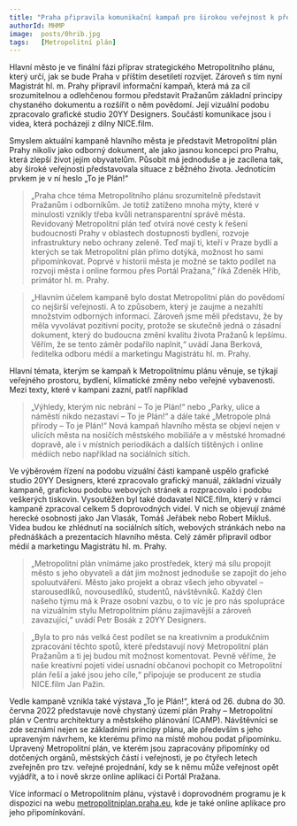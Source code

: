```yaml
---
title: "Praha připravila komunikační kampaň pro širokou veřejnost k představení Metropolitního plánu"
authorId: MHMP
image: 	posts/0hrib.jpg
tags:   [Metropolitní plán]
---
```


Hlavní město je ve finální fázi příprav strategického Metropolitního plánu, který určí, jak se bude Praha v příštím desetiletí rozvíjet. Zároveň s tím nyní Magistrát hl. m. Prahy připravil informační kampaň, která má za cíl srozumitelnou a odlehčenou formou představit Pražanům základní principy chystaného dokumentu a rozšířit o něm povědomí. Její vizuální podobu zpracovalo grafické studio 20YY Designers. Součástí komunikace jsou i videa, která pocházejí z dílny NICE.film.

Smyslem aktuální kampaně hlavního města je představit Metropolitní plán Prahy nikoliv jako odborný dokument, ale jako jasnou koncepci pro Prahu, která zlepší život jejím obyvatelům. Působit má jednoduše a je zacílena tak, aby široké veřejnosti představovala situace z běžného života. Jednotícím prvkem je v ní heslo „To je Plán!“

> „Praha chce téma Metropolitního plánu srozumitelně představit Pražanům i odborníkům. Je totiž zatíženo mnoha mýty, které v minulosti vznikly třeba kvůli netransparentní správě města. Revidovaný Metropolitní plán teď otvírá nové cesty k řešení budoucnosti Prahy v oblastech dostupnosti bydlení, rozvoje infrastruktury nebo ochrany zeleně. Teď mají ti, kteří v Praze bydlí a kterých se tak Metropolitní plán přímo dotýká, možnost ho sami připomínkovat. Poprvé v historii města je možné se takto podílet na rozvoji města i online formou přes Portál Pražana,” říká Zdeněk Hřib, primátor hl. m. Prahy.

> „Hlavním účelem kampaně bylo dostat Metropolitní plán do povědomí co nejširší veřejnosti. A to způsobem, který je zaujme a nezahltí množstvím odborných informací. Zároveň jsme měli představu, že by měla vyvolávat pozitivní pocity, protože se skutečně jedná o zásadní dokument, který do budoucna změní kvalitu života Pražanů k lepšímu. Věřím, že se tento záměr podařilo naplnit,“ uvádí Jana Berková, ředitelka odboru médií a marketingu Magistrátu hl. m. Prahy.

Hlavní témata, kterým se kampaň k Metropolitnímu plánu věnuje, se týkají veřejného prostoru, bydlení, klimatické změny nebo veřejné vybavenosti. Mezi texty, které v kampani zazní, patří například 

> „Výhledy, kterým nic nebrání – To je Plán!“ nebo „Parky, ulice a náměstí nikdo nezastaví – To je Plán!“ a dále také „Metropole plná přírody – To je Plán!“ Nová kampaň hlavního města se objeví nejen v ulicích města na nosičích městského mobiliáře a v městské hromadné dopravě, ale i v místních periodikách a dalších tištěných i online médiích nebo například na sociálních sítích.

Ve výběrovém řízení na podobu vizuální části kampaně uspělo grafické studio 20YY Designers, které zpracovalo grafický manuál, základní vizuály kampaně, grafickou podobu webových stránek a rozpracovalo i podobu veškerých tiskovin. Vysoutěžen byl také dodavatel NICE.film, který v rámci kampaně zpracoval celkem 5 doprovodných videí. V nich se objevují známé herecké osobnosti jako Jan Vlasák, Tomáš Jeřábek nebo Robert Mikluš. Videa budou ke zhlédnutí na sociálních sítích, webových stránkách nebo na přednáškách a prezentacích hlavního města. Celý záměr připravil odbor médií a marketingu Magistrátu hl. m. Prahy.

> „Metropolitní plán vnímáme jako prostředek, který má sílu propojit město s jeho obyvateli a dát jim možnost jednoduše se zapojit do jeho spoluutváření. Město jako projekt a obraz všech jeho obyvatel – starousedlíků, novousedlíků, studentů, návštěvníků. Každý člen našeho týmu má k Praze osobní vazbu, o to víc je pro nás spolupráce na vizuálním stylu Metropolitním plánu zajímavější a zároveň zavazující,“ uvádí Petr Bosák z 20YY Designers.

> „Byla to pro nás velká čest podílet se na kreativním a produkčním zpracování těchto spotů, které představují nový Metropolitní plán Pražanům a ti jej budou mít možnost komentovat. Pevně věříme, že naše kreativní pojetí videí usnadní občanovi pochopit co Metropolitní plán řeší a jaké jsou jeho cíle,“ připojuje se producent ze studia NICE.film Jan Pažin.

Vedle kampaně vznikla také výstava „To je Plán!“, která od 26. dubna do 30. června 2022 představuje nově chystaný území plán Prahy – Metropolitní plán v Centru architektury a městského plánování (CAMP). Návštěvníci se zde seznámí nejen se základními principy plánu, ale především s jeho upraveným návrhem, ke kterému přímo na místě mohou podat připomínku. Upravený Metropolitní plán, ve kterém jsou zapracovány připomínky od dotčených orgánů, městských částí i veřejnosti, je po čtyřech letech zveřejněn pro tzv. veřejné projednání, kdy se k němu může veřejnost opět vyjádřit, a to i nově skrze online aplikaci či Portál Pražana.

Více informací o Metropolitním plánu, výstavě i doprovodném programu je k dispozici na webu [metropolitniplan.praha.eu](https://metropolitniplan.praha.eu), kde je také online aplikace pro jeho připomínkování.

